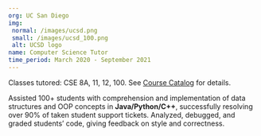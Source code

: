 ```yaml
---
org: UC San Diego
img:
 normal: /images/ucsd.png
 small: /images/ucsd_100.png
 alt: UCSD logo
name: Computer Science Tutor
time_period: March 2020 - September 2021
---
```

Classes tutored: CSE 8A, 11, 12, 100. See [Course Catalog](https://catalog.ucsd.edu/courses/CSE.html) for details.

Assisted 100+ students with comprehension and implementation of data structures and OOP concepts in **Java/Python/C++**, successfully resolving over 90% of taken student support tickets.
Analyzed, debugged, and graded students’ code, giving feedback on style and correctness.